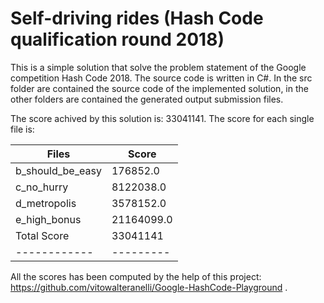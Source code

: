 # Self-driving rides (Hash Code qualification round 2018)

This is a simple solution that solve the problem statement of the Google competition Hash Code 2018.
The source code is written in C#.
In the src folder are contained the source code of the implemented solution, in the other folders are contained the generated output submission files.

The score achived by this solution is: 33041141.
The score for each single file is:

Files | Score
------| -----
b_should_be_easy | 176852.0
c_no_hurry | 8122038.0
d_metropolis | 3578152.0
e_high_bonus | 21164099.0
Total Score | 33041141
------------|---------

All the scores has been computed by the help of this project: https://github.com/vitowalteranelli/Google-HashCode-Playground .
